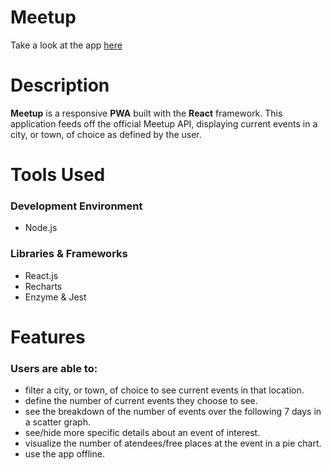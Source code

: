 # Meetup

Take a look at the app [here](https://kevmhughes.github.io/Meetup/)

# Description


**Meetup** is a responsive **PWA** built with the **React** framework. This application feeds off the official Meetup API, displaying current events in a city, or town, of choice as defined by the user. 

# Tools Used

### Development Environment
* Node.js

### Libraries & Frameworks
* React.js
* Recharts 
* Enzyme & Jest

# Features

### Users are able to:

* filter a city, or town, of choice to see current events in that location.
* define the number of current events they choose to see.
* see the breakdown of the number of events over the following 7 days in a scatter graph.
* see/hide more specific details about an event of interest.
* visualize the number of atendees/free places at the event in a pie chart.
* use the app offline.






